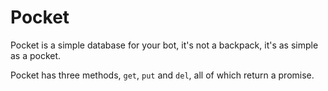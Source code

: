 # Pocket

  Pocket is a simple database for your bot, it's not a backpack, it's as simple as a pocket.
  
  Pocket has three methods, `get`, `put` and `del`, all of which return a promise.
  
  